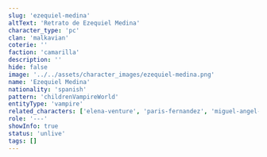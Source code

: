 ```yaml
---
slug: 'ezequiel-medina'
altText: 'Retrato de Ezequiel Medina'
character_type: 'pc'
clan: 'malkavian'
coterie: ''
faction: 'camarilla'
description: ''
hide: false
image: '../../assets/character_images/ezequiel-medina.png'
name: 'Ezequiel Medina'
nationality: 'spanish'
pattern: 'childrenVampireWorld'
entityType: 'vampire'
related_characters: ['elena-venture', 'paris-fernandez', 'miguel-angel-zabaleta', 'roc-puyol']
role: '---'
showInfo: true
status: 'unlive'
tags: []
---
```

